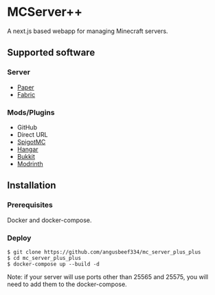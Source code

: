 # MCServer++
A next.js based webapp for managing Minecraft servers.

## Supported software
### Server
* [Paper](https://papermc.io)
* [Fabric](https://fabricmc.net)

### Mods/Plugins
* GitHub
* Direct URL
* [SpigotMC](https://spigotmc.org/resources)
* [Hangar](https://hangar.papermc.io/)
* [Bukkit](https://dev.bukkit.org)
* [Modrinth](https://modrinth.com)

## Installation
### Prerequisites
Docker and docker-compose.

### Deploy
```
$ git clone https://github.com/angusbeef334/mc_server_plus_plus
$ cd mc_server_plus_plus
$ docker-compose up --build -d
```

Note: if your server will use ports other than 25565 and 25575, you will need to add them to the docker-compose.